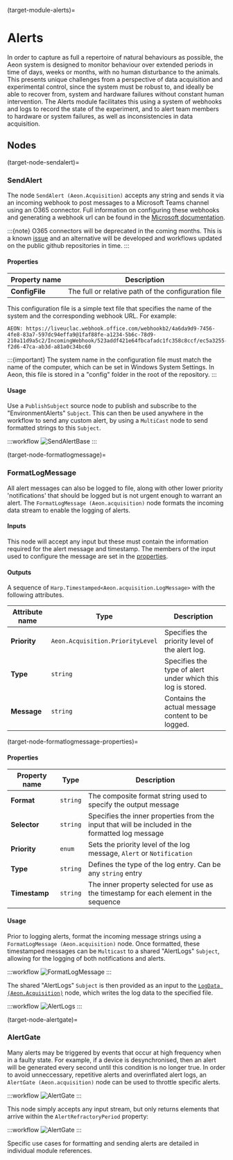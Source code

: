 (target-module-alerts)=
# Alerts

In order to capture as full a repertoire of natural behaviours as possible, the Aeon system is designed to monitor behaviour over extended periods in time of days, weeks or months, with no human disturbance to the animals. 
This presents unique challenges from a perspective of data acquisition and experimental control, since the system must be robust to, and ideally be able to recover from, system and hardware failures without constant human intervention. 
The Alerts module facilitates this using a system of webhooks and logs to record the state of the experiment, and to alert team members to hardware or system failures, as well as inconsistencies in data acquisition. 

## Nodes
(target-node-sendalert)=
### SendAlert
The node `SendAlert (Aeon.Acquisition)` accepts any string and sends it via an incoming webhook to post messages to a Microsoft Teams channel using an O365 connector. Full information on configuring these webhooks and generating a webhook url can be found in the [Microsoft documentation](https://learn.microsoft.com/en-us/microsoftteams/platform/webhooks-and-connectors/how-to/add-incoming-webhook?tabs=newteams%2Cdotnet).

:::{note}
O365 connectors will be deprecated in the coming months. This is a known [issue](aeon-experiments-github:issues/591) and an alternative will be developed and workflows updated on the public github repositories in time.
:::

#### Properties
| Property name      | Description                                                 |
|--------------------|-------------------------------------------------------------|
| **ConfigFile**     | The full or relative path of the configuration file         |

This configuration file is a simple text file that specifies the name of the system and the corresponding webhook URL. 
For example:

```
AEON: https://liveuclac.webhook.office.com/webhookb2/4a6da9d9-7456-4fe8-83a7-597dc94effa9@1faf88fe-a1234-5b6c-78d9-210a11d9a5c2/IncomingWebhook/523addf421e64fbcafadc1fc358c8ccf/ec5a3255-f2d6-47ca-ab3d-a81a0c34bc60
```

:::{important}
The system name in the configuration file must match the name of the computer, which can be set in Windows System Settings.
In Aeon, this file is stored in a "config" folder in the root of the repository. <!-- is this important? -->
::: 

#### Usage
<!-- Not immediately clear which is which, is  "EnvironmentAlertMessages" the `PublishSubject`? 
what is the EnvironmentAlerts subject?  
which one is the subscribed observer of `PublishSubject`? -->
<!-- What is "This" referring to? 
is `MultiCast` equivalent to `MultiCastSubject`? 
"this `Subject` presumably refers to the "EnvironmentAlerts" `Subject`? 
May be clearer if illustrated with a sample workflow? -->
Use a `PublishSubject` source node to publish and subscribe to the "EnvironmentAlerts" `Subject`. 
This can then be used anywhere in the workflow to send any custom alert, by using a `MultiCast` node to send formatted strings to this `Subject`. 

:::workflow
![SendAlertBase](../../workflows/EnvironmentAlertsBase.bonsai)
:::

(target-node-formatlogmessage)=
### FormatLogMessage
All alert messages can also be logged to file, along with other lower priority 'notifications' that should be logged but is not urgent enough to warrant an alert. 
The `FormatLogMessage (Aeon.acquisition)` node formats the incoming data stream to enable the logging of alerts. 

#### Inputs
This node will accept any input but these must contain the information required for the alert message and timestamp. 
The members of the input used to configure the message are set in the [properties](target-node-formatlogmessage-properties).

#### Outputs
A sequence of `Harp.Timestamped<Aeon.acquisition.LogMessage>` with the following attributes. 

| Attribute name     | Type                             | Description                                                  |
|--------------------|----------------------------------|--------------------------------------------------------------|
| **Priority**       | `Aeon.Acquisition.PriorityLevel` | Specifies the priority level of the alert log.               |
| **Type**           | `string`                         | Specifies the type of alert under which this log is stored.  |
| **Message**        | `string`                         | Contains the actual message content to be logged.            |

(target-node-formatlogmessage-properties)=
#### Properties
| Property name        | Type            | Description                                                                                             |
|----------------------|-----------------|---------------------------------------------------------------------------------------------------------|
| **Format**           | `string`        | The composite format string used to specify the output message                                          |
| **Selector**         | `string`        | Specifies the inner properties from the input that will be included in the formatted log message        |
| **Priority**         | `enum`          | Sets the priority level of the log message, `Alert` or `Notification`                                   |
| **Type**             | `string`        | Defines the type of the log entry. Can be any `string` entry                                            |
| **Timestamp**        | `string`        | The inner property selected for use as the timestamp for each element in the sequence                   |

#### Usage
Prior to logging alerts, format the incoming message strings using a `FormatLogMessage (Aeon.acquisition)` node.
Once formatted, these timestamped messages can be `Multicast` to a shared "AlertLogs" `Subject`, allowing for the logging of both notifications and alerts.

:::workflow
![FormatLogMessage](../../workflows/formatLogMessage.bonsai)
::: 

The shared "AlertLogs" `Subject` is then provided as an input to the [`LogData (Aeon.Acquisition)`](target-node-logdata) node, which writes the log data to the specified file. 

:::workflow
![AlertLogs](../../workflows/alertLogs.bonsai)
::: 

(target-node-alertgate)=
### AlertGate
Many alerts may be triggered by events that occur at high frequency when in a faulty state. 
For example, if a device is desynchronised, then an alert will be generated every second until this condition is no longer true. 
In order to avoid unneccessary, repetitive alerts and overinflated alert logs, an `AlertGate (Aeon.acquisition)` node can be used to throttle specific alerts.

:::workflow
![AlertGate](../../workflows/alertGate.bonsai)
::: 

This node simply accepts any input stream, but only returns elements that arrive within the `AlertRefractoryPeriod`  property:

:::workflow
![AlertGate](../../workflows/alertGateDetail.bonsai)
:::

Specific use cases for formatting and sending alerts are detailed in individual module references.